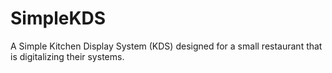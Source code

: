 # SimpleKDS

A Simple Kitchen Display System (KDS) designed for a small restaurant that is digitalizing their systems.
